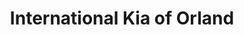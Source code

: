 ---
title: "International Kia of Orland"
url: /orland-hills/international-kia-of-orland/
shop: car
---
